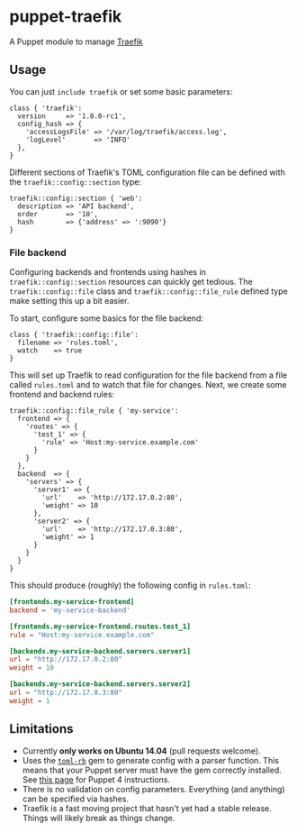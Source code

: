 # puppet-traefik
A Puppet module to manage [Traefik](https://traefik.io)

## Usage
You can just `include traefik` or set some basic parameters:
```puppet
class { 'traefik':
  version     => '1.0.0-rc1',
  config_hash => {
    'accessLogsFile' => '/var/log/traefik/access.log',
    'logLevel'       => 'INFO'
  },
}
```

Different sections of Traefik's TOML configuration file can be defined with the `traefik::config::section` type:
```puppet
traefik::config::section { 'web':
  description => 'API backend',
  order       => '10',
  hash        => {'address' => ':9090'}
}
```

### File backend
Configuring backends and frontends using hashes in `traefik::config::section` resources can quickly get tedious. The `traefik::config::file` class and `traefik::config::file_rule` defined type make setting this up a bit easier.

To start, configure some basics for the file backend:
```puppet
class { 'traefik::config::file':
  filename => 'rules.toml',
  watch    => true
}
```
This will set up Traefik to read configuration for the file backend from a file called `rules.toml` and to watch that file for changes. Next, we create some frontend and backend rules:
```puppet
traefik::config::file_rule { 'my-service':
  frontend => {
    'routes' => {
      'test_1' => {
        'rule' => 'Host:my-service.example.com'
      }
    }
  },
  backend  => {
    'servers' => {
      'server1' => {
        'url'    => 'http://172.17.0.2:80',
        'weight' => 10
      },
      'server2' => {
        'url'    => 'http://172.17.0.3:80',
        'weight' => 1
      }
    }
  }
}
```

This should produce (roughly) the following config in `rules.toml`:
```toml
[frontends.my-service-frontend]
backend = 'my-service-backend'

[frontends.my-service-frontend.routes.test_1]
rule = "Host:my-service.example.com"

[backends.my-service-backend.servers.server1]
url = "http://172.17.0.2:80"
weight = 10

[backends.my-service-backend.servers.server2]
url = "http://172.17.0.3:80"
weight = 1
```

## Limitations
* Currently **only works on Ubuntu 14.04** (pull requests welcome).
* Uses the [`toml-rb`](https://rubygems.org/gems/toml-rb) gem to generate config with a parser function. This means that your Puppet server must have the gem correctly installed. See [this page](https://docs.puppet.com/puppetserver/latest/gems.html) for Puppet 4 instructions.
* There is no validation on config parameters. Everything (and anything) can be specified via hashes.
* Traefik is a fast moving project that hasn't yet had a stable release. Things will likely break as things change.
